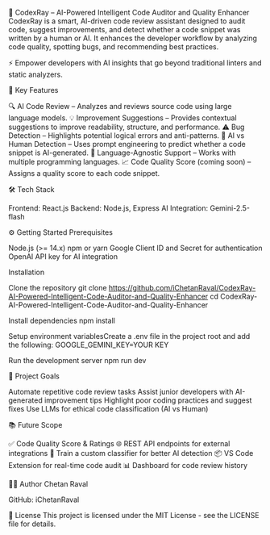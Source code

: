 🚀 CodexRay – AI-Powered Intelligent Code Auditor and Quality Enhancer
CodexRay is a smart, AI-driven code review assistant designed to audit code, suggest improvements, and detect whether a code snippet was written by a human or AI. It enhances the developer workflow by analyzing code quality, spotting bugs, and recommending best practices.

⚡ Empower developers with AI insights that go beyond traditional linters and static analyzers.


🧠 Key Features

🔍 AI Code Review – Analyzes and reviews source code using large language models.
💡 Improvement Suggestions – Provides contextual suggestions to improve readability, structure, and performance.
⚠️ Bug Detection – Highlights potential logical errors and anti-patterns.
🧾 AI vs Human Detection – Uses prompt engineering to predict whether a code snippet is AI-generated.
🧪 Language-Agnostic Support – Works with multiple programming languages.
📈 Code Quality Score (coming soon) – Assigns a quality score to each code snippet.


🛠 Tech Stack

Frontend: React.js
Backend: Node.js, Express
AI Integration: Gemini-2.5-flash


⚙️ Getting Started
Prerequisites

Node.js (>= 14.x)
npm or yarn
Google Client ID and Secret for authentication
OpenAI API key for AI integration

Installation

Clone the repository
git clone https://github.com/iChetanRaval/CodexRay-AI-Powered-Intelligent-Code-Auditor-and-Quality-Enhancer
cd CodexRay-AI-Powered-Intelligent-Code-Auditor-and-Quality-Enhancer


Install dependencies
npm install


Setup environment variablesCreate a .env file in the project root and add the following:
GOOGLE_GEMINI_KEY=YOUR KEY


Run the development server
npm run dev



📌 Project Goals

Automate repetitive code review tasks
Assist junior developers with AI-generated improvement tips
Highlight poor coding practices and suggest fixes
Use LLMs for ethical code classification (AI vs Human)


📚 Future Scope

✅ Code Quality Score & Ratings
🌐 REST API endpoints for external integrations
🧠 Train a custom classifier for better AI detection
📦 VS Code Extension for real-time code audit
📊 Dashboard for code review history


👨‍💻 Author
Chetan Raval  

GitHub: iChetanRaval 


📜 License
This project is licensed under the MIT License - see the LICENSE file for details.
